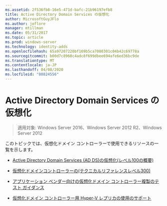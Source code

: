 ```yaml
---
ms.assetid: 2f536fb8-16e5-471d-bafc-21b96197efb8
title: Active Directory Domain Services の仮想化
author: MicrosoftGuyJFlo
ms.author: joflore
manager: mtillman
ms.date: 05/31/2017
ms.topic: article
ms.prod: windows-server
ms.technology: identity-adds
ms.openlocfilehash: 65a97207220bf169b5ca7080301c04b42c69778a
ms.sourcegitcommit: b00d7c8968c4adc8f699dbee694afe6ed36bc9de
ms.translationtype: MT
ms.contentlocale: ja-JP
ms.lasthandoff: 04/08/2020
ms.locfileid: "80824556"
---
```

# <a name="active-directory-domain-services-virtualization"></a>Active Directory Domain Services の仮想化

>適用対象: Windows Server 2016、Windows Server 2012 R2、Windows Server 2012

このトピックでは、仮想化ドメイン コントローラーで使用できるリソースの一覧を示します。  
  
-   [Active Directory Domain Services &#40;AD DS&#41;の仮想化&#40;レベル100の概要&#41;](../../../ad-ds/Introduction-to-Active-Directory-Domain-Services-AD-DS-Virtualization-Level-100.md)  
  
-   [仮想化ドメインコントローラーの&#40;テクニカルリファレンスレベル300&#41;](../../../ad-ds/deploy/virtual-dc/Virtualized-Domain-Controller-Technical-Reference--Level-300-.md)  
  
-   [アプリケーション ベンダー向けの仮想化ドメイン コントローラー複製のテスト ガイダンス](../../../ad-ds/reference/virtual-dc/Virtualized-Domain-Controller-Cloning-Test-Guidance-for-Application-Vendors.md)  
  
-   [仮想化ドメイン コントローラー用 Hyper-V レプリカの使用のサポート](../../../ad-ds/get-started/virtual-dc/Support-for-using-Hyper-V-Replica-for-virtualized-domain-controllers.md)  
  


